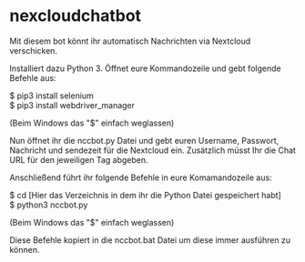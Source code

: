 # nexcloudchatbot
Mit diesem bot könnt ihr automatisch Nachrichten via Nextcloud verschicken.

Installiert dazu Python 3.
Öffnet eure Kommandozeile und gebt folgende Befehle aus:

$ pip3 install selenium <br>
$ pip3 install webdriver_manager<br>

(Beim Windows das "$" einfach weglassen)

Nun öffnet ihr die nccbot.py Datei und gebt euren Username, Passwort, Nachricht und sendezeit für die Nextcloud ein.
Zusätzlich müsst Ihr die Chat URL für den jeweiligen Tag abgeben.

Anschließend führt ihr folgende Befehle in eure Komamandozeile aus:

$ cd [Hier das Verzeichnis in dem ihr die Python Datei gespeichert habt] <br>
$ python3 nccbot.py

(Beim Windows das "$" einfach weglassen)

Diese Befehle kopiert in die nccbot.bat Datei um diese immer ausführen zu können.

